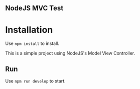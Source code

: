## NodeJS MVC Test

# Installation
Use `npm install` to install.

This is a simple project using NodeJS's Model View Controller.

## Run
Use `npm run develop` to start.
